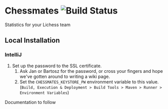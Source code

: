 # Chessmates ![Build Status](https://travis-ci.org/bjedrzejewski/chessmates.svg?branch=master)
   Statistics for your Lichess team 
   
   ## Local Installation
   
   ### IntelliJ
   
   1. Set up the password to the SSL certificate.
       1. Ask Jan or Bartosz for the password, or cross your fingers and hope we've gotten around to writing a wiki page.
       1. Set the `CHESSMATES_KEYSTORE_PW` environment variable to this value.(`Build, Execution & Deployment > Build Tools > Maven > Runner > Environment Variables`)
   
   Documentation to follow
    